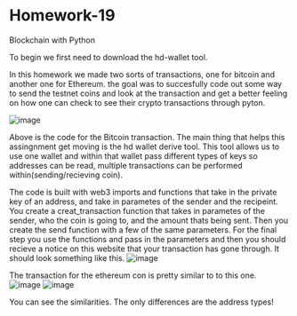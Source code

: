 # Homework-19
Blockchain with Python

To begin we first need to download the hd-wallet tool.

In this homework we made two sorts of transactions, one for bitcoin and another one for Ethereum. the goal was to succesfully code out some way to send the testnet coins and look at the transaction and get a better feeling on how one can check to see their crypto transactions through pyton.

![image](https://user-images.githubusercontent.com/71734654/115148219-372e9a80-a024-11eb-9b12-fa1147fc09cb.png)

Above is the code for the Bitcoin transaction. The main thing that helps this assingnment get moving is the hd wallet derive tool. This tool allows us to use one wallet and  within that wallet pass different types of keys so addresses can be read, multiple transactions can be performed within(sending/recieving coin).

The code is built with web3 imports and functions that take in the private key of an address, and take in parametes of the sender and the recipeint. You create a creat_transaction function that takes in parametes of the sender, who the coin is going to, and the amount thats being sent. Then you create the send function with a few of the same parameters. For the final step you use the functions and pass in the parameters and then you should recieve a notice on this website that your transaction has gone through. It should look something like this.
![image](https://user-images.githubusercontent.com/71734654/115148647-2ed75f00-a026-11eb-9805-09668c709c08.png)

The transaction for the ethereum con is pretty similar to to this one.
![image](https://user-images.githubusercontent.com/71734654/115148703-6940fc00-a026-11eb-8d73-44b4d685428c.png)
![image](https://user-images.githubusercontent.com/71734654/115148721-7d84f900-a026-11eb-9206-159267a14c85.png)

You can see the similarities. The only differences are the address types!
